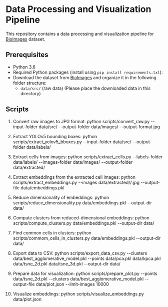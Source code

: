 # Data Processing and Visualization Pipeline

This repository contains a data processing and visualization pipeline for [BioImages](https://www.ebi.ac.uk/biostudies/bioimages) dataset.

## Prerequisites

- Python 3.6
- Required Python packages (install using `pip install requirements.txt`):
- Download the dataset from [BioImages](https://www.ebi.ac.uk/biostudies/bioimages) and organize it in the following folder structure:
  - `data/src/` (raw data) (Please place the downloaded data in this directory)

## Scripts

1. Convert raw images to JPG format:
   python scripts/convert_raw.py --input-folder data/src/ --output-folder data/images/ --output-format jpg

2. Extract YOLOv5 bounding boxes:
   python scripts/extract_yolov5_bboxes.py --input-folder data/src/ --output-folder data/labels/

3. Extract cells from images:
   python scripts/extract_cells.py --labels-folder data/labels/ --images-folder data/images/ --output-folder data/extracted/

4. Extract embeddings from the extracted cell images:
   python scripts/extract_embeddings.py --images data/extracted/*/*.jpg --output-file data/embeddings.pkl

5. Reduce dimensionality of embeddings:
   python scripts/reduce_dimensionality.py data/embeddings.pkl --output-dir data/

6. Compute clusters from reduced-dimensional embeddings:
   python scripts/compute_clusters.py data/embeddings.pkl --output-dir data/

7. Find common cells in clusters:
   python scripts/commom_cells_in_clusters.py data/embeddings.pkl --output-dir data/

8. Export data to CSV:
   python scripts/export_data_csv.py --clusters data/best_agglomerative_model.pkl --points data/pca.pkl data/kpca.pkl data/tsne_2d.pkl data/tsne_3d.pkl --output-dir data/

9. Prepare data for visualization:
   python scripts/prepare_plot.py --points data/tsne_2d.pkl --clusters data/best_agglomerative_model.pkl --output-file data/plot.json --limit-images 10000

10. Visualize embeddings:
   python scripts/visualize_embeddings.py data/plot.json
